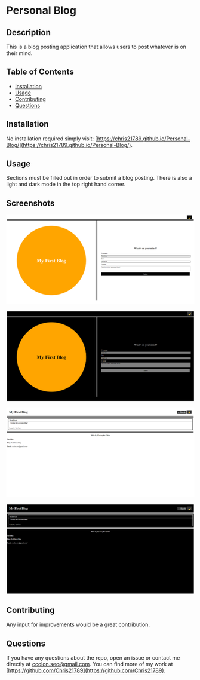 # Personal Blog

## Description

This is a blog posting application that allows users to post whatever is on their mind.

## Table of Contents

* [Installation](#installation)
* [Usage](#usage)
* [Contributing](#contributing)
* [Questions](#questions)

## Installation

No installation required simply visit: [https://chris21789.github.io/Personal-Blog/](https://chris21789.github.io/Personal-Blog/).

## Usage

Sections must be filled out in order to submit a blog posting. There is also a light and dark mode in the top right hand corner.

## Screenshots

![Homepage lightmode](./Assets/screenshots/Homepage%20light.png)

![Homepage darkmode](./Assets/screenshots/Homepage%20dark.png)

![Blogpage lightmode](./Assets/screenshots/Blogpage%20light.png)

![Blogpage darkmode](./Assets/screenshots/Blogpage%20dark.png)


## Contributing

Any input for improvements would be a great contribution.

## Questions

If you have any questions about the repo, open an issue or contact me directly at ccolon.seo@gmail.com. You can find more of my work at [https://github.com/Chris21789](https://github.com/Chris21789).